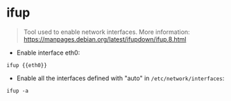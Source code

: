 # ifup

> Tool used to enable network interfaces.
> More information: <https://manpages.debian.org/latest/ifupdown/ifup.8.html>

- Enable interface eth0:

`ifup {{eth0}}`

- Enable all the interfaces defined with "auto" in `/etc/network/interfaces`:

`ifup -a`
